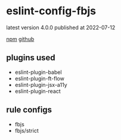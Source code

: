 # eslint-config-fbjs

latest version 4.0.0 published at 2022-07-12

[npm](https://www.npmjs.com/package/eslint-config-fbjs)
[github](https://github.com/facebook/fbjs/tree/main/packages/eslint-config-fbjs)

## plugins used

- eslint-plugin-babel
- eslint-plugin-ft-flow
- eslint-plugin-jsx-a11y
- eslint-plugin-react

## rule configs

- fbjs
- fbjs/strict

